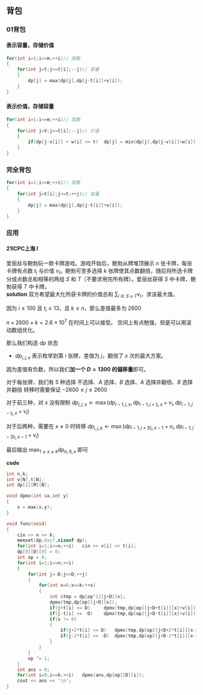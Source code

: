 ## 背包
### 01背包
#### 表示容量，存储价值
```cpp
for(int i=1;i<=m;++i)// 层数
{
    for(int j=t;j>=t[i];--j)// 容量
    {
        dp[j] = max(dp[j],dp[j-t[i]]+v[i]);
    }
}
```
#### 表示价值，存储容量
```cpp
for(int i=1;i<=m;++i)// 层数
{
    for(int j=V;j>=t[i];--j)// 价值
    {
        if(dp[j-v[i]] + w[i] <= t)	dp[j] = min(dp[j],dp[j-v[i]]+w[i]);
    }
}
```
### 完全背包
```cpp
for(int i=1;i<=m;++i)// 层数
{
    for(int j=t[i];j<=t;++j)// 容量
    {
        dp[j] = max(dp[j],dp[j-t[i]]+v[i]);
    }
}
```

### 应用
#### 21ICPC上海 I
爱丽丝与鲍勃玩一款卡牌游戏。游戏开始后，鲍勃从牌堆顶展示 $n$ 张卡牌，每张卡牌有点数 $t_i$ 与价值 $v_i$。鲍勃可至多选择 $k$ 张牌使其点数翻倍，随后将所选卡牌分成点数总和相等的两组 $S$ 和 $T$（不要求用完所有牌）。爱丽丝获得 $S$ 中卡牌，鲍勃获得 $T$ 中卡牌。  
**solution**
双方希望最大化所获卡牌的价值总和 $\sum_{i \in S \cup T} v_i$，求该最大值。

因为 $i \le 100$ 且 $t_i \le 13$，且 $k \le n$，那么差值最多为 $2600$

$n \times 2600 \times k = 2.6\times 10^7$ 在时间上可以接受。
空间上有点勉强，但是可以用滚动数组优化。

那么我们构造 $dp$ 状态 
- $dp_{i,j,x}$ 表示枚举到第 $i$ 张牌，差值为 $j$，翻倍了 $x$ 次的最大方案。

因为差值有负数，所以我们**加一个 $D = 1300$ 的偏移量**即可。

对于每张牌，我们有 $5$ 种选择
不选择、$A$ 选择、$B$ 选择、$A$ 选择并翻倍、$B$ 选择并翻倍
转移时需要保证 $-2600 \le j \le 2600$ 

对于前三种，对 $x$ 没有限制
$dp_{i,j,x} \leftarrow \max (dp_{i-1,j,x},dp_{i-1,j+t_i,x}+v_i,dp_{i-1,j-t_i,x}+v_i)$

对于后两种，需要在 $x \ne 0$ 时转移
$dp_{i,j,k} \leftarrow \max(dp_{i-1,j+2t_i,x-1}+v_i,dp_{i-1,j-2t_i,x-1}+v_i)$

最后输出 $\max_{1\le x \le k} dp_{n,0,x}$ 即可

**code**
```cpp
int n,k;
int v[N],t[N];
int dp[2][M][N];

void dpmx(int &x,int y)
{
	x = max(x,y);
}

void func(void)
{
	cin >> n >> k;
	memset(dp,0xcf,sizeof dp);
	for(int i=1;i<=n;++i)	cin >> v[i] >> t[i];
	dp[0][D][0] = 0;
	int op = 0;
	for(int i=1;i<=n;++i)
	{
		for(int j=-D;j<=D;++j)
		{
			for(int x=0;x<=k;++x)
			{
				int &tmp = dp[op^1][j+D][x];
				dpmx(tmp,dp[op][j+D][x]);
				if(j+t[i] <= D)		dpmx(tmp,dp[op][j+D+t[i]][x]+v[i]);
				if(j-t[i] >= -D)	dpmx(tmp,dp[op][j+D-t[i]][x]+v[i]);
				if(x != 0)
				{
					if(j+2*t[i] <= D)	dpmx(tmp,dp[op][j+D+2*t[i]][x-1]+v[i]);
					if(j-2*t[i] >= -D)	dpmx(tmp,dp[op][j+D-2*t[i]][x-1]+v[i]);
				}
			}
		}
		op ^= 1;
	}
	int ans = 0;
	for(int i=0;i<=k;++i)	dpmx(ans,dp[op][D][i]);
	cout << ans << '\n';
}
```